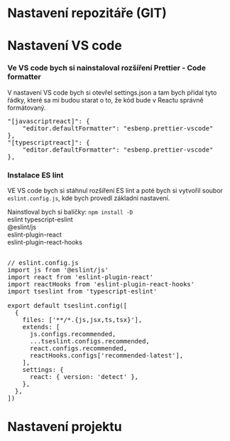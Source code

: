 # Nastavení repozitáře (GIT)

# Nastavení VS code

### Ve VS code bych si nainstaloval rozšíření Prettier - Code formatter

V nastavení VS code bych si otevřel settings.json a tam bych přidal tyto řádky, které sa mi budou starat o to, že kód bude v Reactu správně formátovaný.

<pre>
"[javascriptreact]": {
    "editor.defaultFormatter": "esbenp.prettier-vscode"
},
"[typescriptreact]": {
    "editor.defaultFormatter": "esbenp.prettier-vscode"
},
</pre>

### Instalace ES lint

VE VS code bych si stáhnul rozšíření ES lint a poté bych si vytvořil soubor `eslint.config.js`, kde bych provedl základní nastavení.

Nainstloval bych si balíčky:
`npm install -D ` <br>
eslint typescript-eslint </br>
@eslint/js </br>
eslint-plugin-react <br>
eslint-plugin-react-hooks <br>

<pre> 
// eslint.config.js 
import js from '@eslint/js'
import react from 'eslint-plugin-react'
import reactHooks from 'eslint-plugin-react-hooks'
import tseslint from 'typescript-eslint'

export default tseslint.config([
  {
    files: ['**/*.{js,jsx,ts,tsx}'],
    extends: [
      js.configs.recommended,
      ...tseslint.configs.recommended,
      react.configs.recommended,
      reactHooks.configs['recommended-latest'],
    ],
    settings: {
      react: { version: 'detect' },
    },
  },
])
</pre>

# Nastavení projektu
